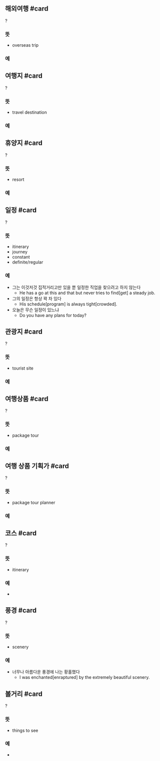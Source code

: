 
## 해외여행 #card
?
### 뜻
- overseas trip
### 예
<!--SR:!2025-05-08,101,252-->

## 여행지 #card
?
### 뜻
- travel destination
### 예
<!--SR:!2025-05-19,181,272-->

## 휴양지 #card
?
### 뜻
- resort
### 예
<!--SR:!2025-03-29,35,206-->

## 일정 #card
?
### 뜻
- itinerary
- journey
- constant
- definite/regular
### 예
- 그는 이것저것 집적거리고만 있을 뿐 일정한 직업을 찾으려고 하지 않는다
	- He has a go at this and that but never tries to find[get] a steady job.
- 그의 일정은 항상 꽉 차 있다
	- His schedule[program] is always tight[crowded].
- 오늘은 무슨 일정이 있느냐
	- Do you have any plans for today?
<!--SR:!2025-04-24,61,270-->

## 관광지 #card
?
### 뜻
- tourist site
### 예
<!--SR:!2025-03-30,14,130-->

## 여행상품 #card
?
### 뜻
- package tour
### 예
<!--SR:!2025-04-19,126,247-->

## 여행 상품 기획가 #card
?
### 뜻
- package tour planner
### 예
<!--SR:!2025-05-27,70,284-->

## 코스 #card
?
### 뜻
- itinerary
### 예
-
<!--SR:!2025-04-22,57,229-->

## 풍경 #card
?
### 뜻
- scenery
### 예
- 너무나 아름다운 풍경에 나는 황홀했다
	- I was enchanted[enraptured] by the extremely beautiful scenery.
<!--SR:!2025-03-27,4,130-->

## 볼거리 #card
?
### 뜻
- things to see
### 예
-
<!--SR:!2025-06-01,90,286-->
